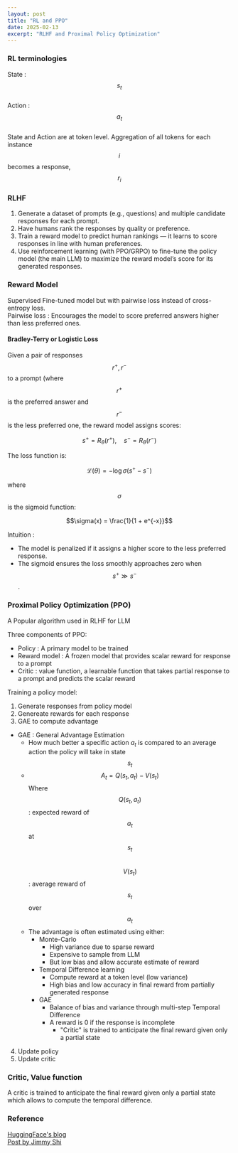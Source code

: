 ```yaml
---
layout: post
title: "RL and PPO"
date: 2025-02-13
excerpt: "RLHF and Proximal Policy Optimization"
---
```


### RL terminologies
State : $$s_t$$  
Action : $$a_t$$  
State and Action are at token level. Aggregation of all tokens for each instance $$ i $$ becomes a response, $$r_i$$  
  

### **RLHF**  
1.	Generate a dataset of prompts (e.g., questions) and multiple candidate responses for each prompt.  
2.	Have humans rank the responses by quality or preference.  
3.	Train a reward model to predict human rankings — it learns to score responses in line with human preferences.  
4.	Use reinforcement learning (with PPO/GRPO) to fine-tune the policy model (the main LLM) to maximize the reward model’s score for its generated responses.   
  

### Reward Model
Supervised Fine-tuned model but with pairwise loss instead of cross-entropy loss.  
Pairwise loss : Encourages the model to score preferred answers higher than less preferred ones.  
  

#### Bradley-Terry or Logistic Loss  
Given a pair of responses $$r^+, r^-$$ to a prompt (where $$r^+$$ is the preferred answer and $$r^-$$ is the less preferred one, the reward model assigns scores:  

$$s^+ = R_\theta(r^+), \quad s^- = R_\theta(r^-)$$

The loss function is:

$$\mathcal{L}(\theta) = -\log \sigma(s^+ - s^-)$$

where $$\sigma$$ is the sigmoid function:

$$\sigma(x) = \frac{1}{1 + e^{-x}}$$

Intuition :
- The model is penalized if it assigns a higher score to the less preferred response.
- The sigmoid ensures the loss smoothly approaches zero when $$s^+ \gg s^-$$.

### **Proximal Policy Optimization (PPO)**

A Popular algorithm used in RLHF for LLM  

Three components of PPO:   
- Policy : A primary model to be trained
- Reward model : A frozen model that provides scalar reward for response to a prompt
- Critic : value function, a learnable function that takes partial response to a prompt and predicts the scalar reward

Training a policy model:  
1. Generate responses from policy model
2. Genereate rewards for each response
3. GAE to compute advantage
  - GAE : General Advantage Estimation
    - How much better a specific action $a_t$ is compared to an average action the policy will take in state $$s_t$$
    - $$ A_t = Q(s_t, a_t) - V(s_t) $$
    Where
    $$ Q(s_t, a_t) $$ : expected reward of $$a_t$$ at $$s_t$$  
    $$ V(s_t) $$ : average reward of $$s_t$$ over $$a_t$$  
    - The advantage is often estimated using either: 
      - Monte-Carlo  
        - High variance due to sparse reward
        - Expensive to sample from LLM
        - But low bias and allow accurate estimate of reward
      - Temporal Difference learning  
        - Compute reward at a token level (low variance)
        - High bias and low accuracy in final reward from partially generated response
      - GAE
        - Balance of bias and variance through multi-step Temporal Difference  
        - A reward is 0 if the response is incomplete
          - "Critic" is trained to anticipate the final reward given only a partial state
4. Update policy
5. Update critic

### Critic, Value function  
A critic is trained to anticipate the final reward given only a partial state which allows to compute the temporal difference. 



### Reference
[HuggingFace's blog](https://huggingface.co/blog/deep-rl-ppo)  
[Post by Jimmy Shi](https://yugeten.github.io/posts/2025/01/ppogrpo/)  
